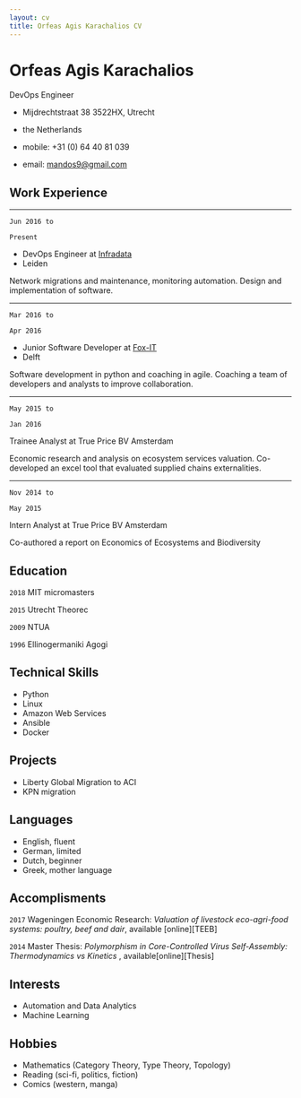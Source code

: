 ```yaml
---
layout: cv
title: Orfeas Agis Karachalios CV
---
```

# Orfeas Agis Karachalios
DevOps Engineer

- Mijdrechtstraat 38 3522HX, Utrecht
- <div style="text-align: left"> the Netherlands </div>

- mobile: +31 (0) 64 40 81 039
- email: mandos9@gmail.com

## Work Experience
---
`Jun 2016 to`

`Present`

- DevOps Engineer at [Infradata](infradata.nl)
- Leiden

Network migrations and maintenance, monitoring automation. Design and implementation of software.

---
`Mar 2016 to`

`Apr 2016`

- Junior Software Developer at [Fox-IT](fox-it.com/nl)
- Delft

Software development in python and coaching in agile.
Coaching a team of developers and analysts to improve collaboration.

---
`May 2015 to`

`Jan 2016`

Trainee Analyst at True Price BV
Amsterdam

Economic research and analysis on ecosystem services valuation.
Co-developed an excel tool that evaluated supplied chains externalities.

---
`Nov 2014 to` 

`May 2015`

Intern Analyst at True Price BV
Amsterdam

Co-authored a report on Economics of Ecosystems and Biodiversity

## Education

`2018` MIT micromasters

`2015` Utrecht Theorec

`2009` NTUA

`1996` Ellinogermaniki Agogi

## Technical Skills

- Python
- Linux
- Amazon Web Services
- Ansible
- Docker

## Projects

- Liberty Global Migration to ACI
- KPN migration

## Languages

- English, fluent
- German, limited
- Dutch, beginner
- Greek, mother language

## Accomplisments

`2017` Wageningen Economic Research: _Valuation of livestock eco-agri-food systems: poultry, beef and dair_, available [online][TEEB]

`2014` Master Thesis: _Polymorphism in Core-Controlled Virus Self-Assembly: Thermodynamics vs Kinetics_ , available[online][Thesis]



## Interests
- Automation and Data Analytics
- Machine Learning

## Hobbies
- Mathematics (Category Theory, Type Theory, Topology)
- Reading (sci-fi, politics, fiction)
- Comics (western, manga)

<!-- ### Footer

[TEEB]: https://trueprice.org/wp-content/uploads/2017/08/TEEB_Valuation-of-livestock-eco-agri-food-systems_final_June2017.pdf
[Thesis]: https://dspace.library.uu.nl/handle/1874/297082
Last updated: November 2018 -->


